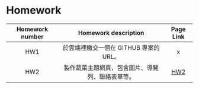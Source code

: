# Homework

| **Homework number** | **Homework description** | **Page Link** |
|:--:|:--:|:--:|
| HW1 | 於雲端裡繳交一個在 GITHUB 專案的 URL。 | x |
| HW2 | 製作蔬菜主題網頁，包含圖片、導覽列、聯絡表單等。 | [HW2]([./hw2/index.html](https://06wuuntt.github.io/WebDesign_1141/hw2)) |
